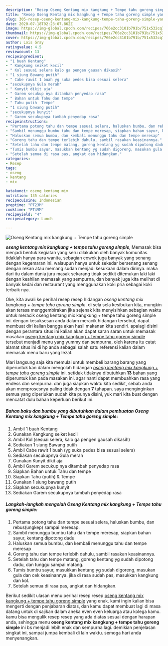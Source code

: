 ```yaml
---
description: "Resep Oseng Kentang mix kangkung + Tempe tahu goreng simple yang sempurna"
title: "Resep Oseng Kentang mix kangkung + Tempe tahu goreng simple yang sempurna"
slug: 305-resep-oseng-kentang-mix-kangkung-tempe-tahu-goreng-simple-yang-sempurna
date: 2020-07-18T02:23:07.862Z
image: https://img-global.cpcdn.com/recipes/766e2cc3101b791b/751x532cq70/oseng-kentang-mix-kangkung-tempe-tahu-goreng-simple-foto-resep-utama.jpg
thumbnail: https://img-global.cpcdn.com/recipes/766e2cc3101b791b/751x532cq70/oseng-kentang-mix-kangkung-tempe-tahu-goreng-simple-foto-resep-utama.jpg
cover: https://img-global.cpcdn.com/recipes/766e2cc3101b791b/751x532cq70/oseng-kentang-mix-kangkung-tempe-tahu-goreng-simple-foto-resep-utama.jpg
author: Lois Gray
ratingvalue: 4.5
reviewcount: 13
recipeingredient:
- "1 buah Kentang"
- " Kangkung seiket kecil"
- " Kol sesuai selera kalo ga pengen gausah dikasih"
- "1 siung Bawang putih"
- " Cabe rawit 1 buah yg suka pedes bisa sesuai selera"
- "secukupnya Gula merah"
- " Kunyit dikit aja"
- " Garem secukup nya ditambah penyedap rasa"
- " Bahan untuk Tahu dan tempe"
- " Tahu putih  Tempe"
- "1 siung bawang putih"
- "secukupnya kunyit"
- " Garem secukupnya tambah penyedap rasa"
recipeinstructions:
- "Pertama potong tahu dan tempe sesuai selera, haluskan bumbu, dan rebus(ungkep) sampai meresap."
- "Sambil menunggu bumbu tahu dan tempe meresap, siapkan bahan sayur, kentang dipotong dadu"
- "Haluskan semua bumbu, dan kembali menunggu tahu dan tempe meresap"
- "Goreng tahu dan tempe terlebih dahulu, sambil rasakan keasinannya."
- "Setelah tahu dan tempe matang, goreng kentang yg sudah dipotong dadu, dan tunggu sampai matang."
- "Tumis bumbu sayur, masukkan kentang yg sudah digoreng, masukan gula dan cek keasinannya. jika di rasa sudah pas, masukkan kangkung dan kol."
- "Setelah semua di rasa pas, angkat dan hidangkan."
categories:
- Resep
tags:
- oseng
- kentang
- mix

katakunci: oseng kentang mix 
nutrition: 135 calories
recipecuisine: Indonesian
preptime: "PT23M"
cooktime: "PT49M"
recipeyield: "4"
recipecategory: Lunch

---
```



![Oseng Kentang mix kangkung + Tempe tahu goreng simple](https://img-global.cpcdn.com/recipes/766e2cc3101b791b/751x532cq70/oseng-kentang-mix-kangkung-tempe-tahu-goreng-simple-foto-resep-utama.jpg)

<b><i>oseng kentang mix kangkung + tempe tahu goreng simple</i></b>, Memasak bisa menjadi bentuk kegiatan yang seru dilakukan oleh banyak komunitas. tidaklah hanya para wanita, sebagian cowok juga banyak yang senang dengan kegemaran ini. walaupun hanya untuk sekedar bersenang senang dengan rekan atau memang sudah menjadi kesukaan dalam dirinya. maka dari itu dalam dunia juru masak sekarang tidak sedikit ditemukan laki laki dengan keahlian memasak yang sempurna, dan banyak juga kita melihat di banyak kedai dan restaurant yang menggunakan koki pria sebagai koki terbaik nya.

Oke, kita awali ke perihal resep resep hidangan <i>oseng kentang mix kangkung + tempe tahu goreng simple</i>. di sela sela kesibukan kita, mungkin akan terasa menggembirakan jika sejenak kita menyisihkan sebagian waktu untuk meracik oseng kentang mix kangkung + tempe tahu goreng simple ini. dengan kesuksesan anda dalam meracik hidangan tersebut, dapat membuat diri kalian bangga akan hasil makanan kita sendiri. apalagi disini dengan perantara situs ini kalian akan dapat saran saran untuk memasak masakan <u>oseng kentang mix kangkung + tempe tahu goreng simple</u> tersebut menjadi menu yang yummy dan sempurna, oleh karena itu catat alamat situs ini di hp anda sebagai salah satu referensi kalian dalam memasak menu baru yang lezat.




Mari langsung saja kita memulai untuk membeli barang barang yang diperuntuk kan dalam mengolah hidangan <u><i>oseng kentang mix kangkung + tempe tahu goreng simple</i></u> ini. setidak tidaknya dibutuhkan <b>13</b> bahan yang diperuntuk kan pada masakan ini. agar nanti dapat membuahkan rasa yang endess dan sempurna. dan juga siapkan waktu kita sedikit, sebab anda akan memprosesnya paling tidak dengan <b>7</b> tahapan. saya menginginkan semua yang diperlukan sudah kita punya disini, yuk mari kita buat dengan mencatat dulu bahan keperluan berikut ini.

<!--inarticleads1-->

##### Bahan baku dan bumbu yang dibutuhkan dalam pembuatan Oseng Kentang mix kangkung + Tempe tahu goreng simple:

1. Ambil 1 buah Kentang
1. Gunakan  Kangkung seiket kecil
1. Ambil  Kol (sesuai selera, kalo ga pengen gausah dikasih)
1. Sediakan 1 siung Bawang putih
1. Ambil  Cabe rawit 1 buah (yg suka pedes bisa sesuai selera)
1. Sediakan secukupnya Gula merah
1. Gunakan  Kunyit dikit aja
1. Ambil  Garem secukup nya ditambah penyedap rasa
1. Siapkan  Bahan untuk Tahu dan tempe
1. Siapkan  Tahu (putih) &amp; Tempe
1. Gunakan 1 siung bawang putih
1. Siapkan secukupnya kunyit
1. Sediakan  Garem secukupnya tambah penyedap rasa




<!--inarticleads2-->

##### Langkah-langkah mengolah Oseng Kentang mix kangkung + Tempe tahu goreng simple:

1. Pertama potong tahu dan tempe sesuai selera, haluskan bumbu, dan rebus(ungkep) sampai meresap.
1. Sambil menunggu bumbu tahu dan tempe meresap, siapkan bahan sayur, kentang dipotong dadu
1. Haluskan semua bumbu, dan kembali menunggu tahu dan tempe meresap
1. Goreng tahu dan tempe terlebih dahulu, sambil rasakan keasinannya.
1. Setelah tahu dan tempe matang, goreng kentang yg sudah dipotong dadu, dan tunggu sampai matang.
1. Tumis bumbu sayur, masukkan kentang yg sudah digoreng, masukan gula dan cek keasinannya. jika di rasa sudah pas, masukkan kangkung dan kol.
1. Setelah semua di rasa pas, angkat dan hidangkan.




Berikut sedikit ulasan menu perihal resep resep <u>oseng kentang mix kangkung + tempe tahu goreng simple</u> yang enak. kami ingin kalian bisa mengerti dengan penjabaran diatas, dan kamu dapat membuat lagi di masa datang untuk di sajikan dalam aneka even even keluarga atau kolega kamu. kamu bisa mengulik resep resep yang ada diatas sesuai dengan harapan anda, sehingga menu <b>oseng kentang mix kangkung + tempe tahu goreng simple</b> ini bs menjadi lebih enak dan sempurna lagi. demikian penjelasan singkat ini, sampai jumpa kembali di lain waktu. semoga hari anda menyenangkan.
